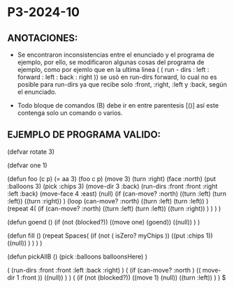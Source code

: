 # P3-2024-10

## ANOTACIONES:

- Se encontraron inconsistencias entre el enunciado y el programa de ejemplo, por ello, se modificaron algunas cosas del programa de ejemplo, como por ejemlo que en la ultima linea ( ( run - dirs : left : forward : left : back : right )) se usó en run-dirs forward, lo cual no es posible para run-dirs ya que recibe solo :front, :right, :left y :back, según el enunciado.

- Todo bloque de comandos (B) debe ir en entre parentesis [()] así este contenga solo un comando o varios.

## EJEMPLO DE PROGRAMA VALIDO:

(defvar rotate 3)

(defvar one 1)

(defun foo (c p)
	(= aa 3)
	(foo c p)
	(move 3)
	(turn :right)
	(face :north)
	(put :balloons 3)
	(pick :chips 3)
	(move-dir 3 :back)
	(run-dirs :front :front :right :left :back)
	(move-face 4 :east)
	(null)
	(if (can-move? :north)
		((turn :left) (turn :left))
		((turn :right))
	)
	(loop (can-move? :north)
		((turn :left) (turn :left))
	)
	(repeat 4(
			(if (can-move? :north)
				((turn :left) (turn :left))
				((turn :right))
			)
		)
	)
)


(defun goend ()
	(if (not (blocked?))
		((move one) (goend))
		((null))
	)
)


(defun fill ()
	(repeat Spaces(
				(if (not ( isZero? myChips )) 
					((put :chips 1)) 
					((null))
				)
			)
	)
)


(defun pickAllB ()
	(pick :balloons balloonsHere)
)


(
	(run-dirs :front :front :left :back :right)
)
(
	(if (can-move? :north ) 
		(( move-dir 1 :front )) 
		((null))
	)
)
(
	(if (not (blocked?)) 
		((move 1) (null))
		((turn :left))
	)
)
$
